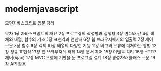 # modernjavascript
모던자바스크립트 입문 정리

목차
1장 자바스크립트의 개요 
2장 프로그램의 작성법과 실행법 
3장 변수와 값
4장 객체와 배열, 함수의 기초
5장 표현식과 연산자
6장 웹 브라우저에서의 입출력
7장 제어 구문
8장 함수
9장 객체
10장 배열의 다양한 기능
11장 버그와 오류에 대처하는 방법
12장 정규 표현식
13장 웹 브라우저의 객체
14장 문서 제어
15장 이벤트 처리
16장 HTTP 제어(Ajax)
17장 MVC 모델에 기반을 둔 프로그램 설계
18장 생성자와 클래스 구문
19장 API 활용
